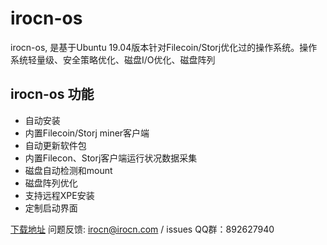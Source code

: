 # irocn-os
irocn-os, 是基于Ubuntu 19.04版本针对Filecoin/Storj优化过的操作系统。操作系统轻量级、安全策略优化、磁盘I/O优化、磁盘阵列

## irocn-os 功能
- 自动安装
- 内置Filecoin/Storj miner客户端
- 自动更新软件包
- 内置Filecon、Storj客户端运行状况数据采集
- 磁盘自动检测和mount
- 磁盘阵列优化
- 支持远程XPE安装
- 定制启动界面

[下载地址](https://irocn.cn/irocn-os)
问题反馈: irocn@irocn.com / issues
QQ群：892627940
